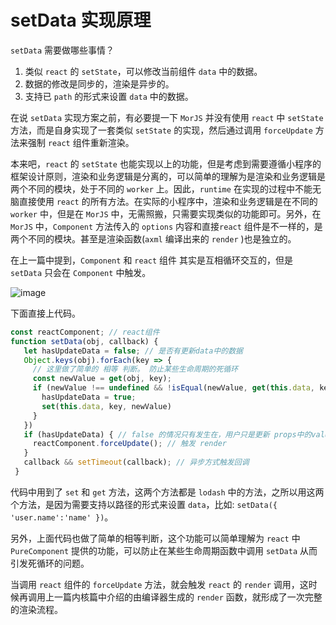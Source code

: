 # setData 实现原理

`setData` 需要做哪些事情？

1. 类似 `react` 的 `setState`，可以修改当前组件 `data` 中的数据。
2. 数据的修改是同步的，渲染是异步的。
3. 支持已 `path` 的形式来设置 `data` 中的数据。

在说 `setData` 实现方案之前，有必要提一下 `MorJS` 并没有使用 `react` 中 `setState` 方法，而是自身实现了一套类似 `setState` 的实现，然后通过调用 `forceUpdate` 方法来强制 `react` 组件重新渲染。

本来吧，`react` 的 `setState` 也能实现以上的功能，但是考虑到需要遵循小程序的框架设计原则，渲染和业务逻辑是分离的，可以简单的理解为是渲染和业务逻辑是两个不同的模块，处于不同的 `worker` 上。因此，`runtime` 在实现的过程中不能无脑直接使用 `react` 的所有方法。在实际的小程序中，渲染和业务逻辑是在不同的 `worker` 中，但是在 `MorJS` 中，无需照搬，只需要实现类似的功能即可。另外，在 `MorJS` 中，`Component` 方法传入的 `options` 内容和直接`react` 组件是不一样的，是两个不同的模块。甚至是渲染函数(`axml` 编译出来的 `render` )也是独立的。

在上一篇中提到，`Component` 和 `react` 组件 其实是互相循环交互的，但是 `setData` 只会在 `Component` 中触发。

![image](https://gw.alicdn.com/imgextra/i2/O1CN01O3F9xT1LBa8S1iS5i_!!6000000001261-2-tps-388-103.png)

下面直接上代码。

```js
const reactComponent; // react组件
function setData(obj, callback) {
   let hasUpdateData = false; // 是否有更新data中的数据
   Object.keys(obj).forEach(key => {
     // 这里做了简单的 相等 判断。 防止某些生命周期的死循环
     const newValue = get(obj, key);
     if (newValue !== undefined && !isEqual(newValue, get(this.data, key))) {
       hasUpdateData = true;
       set(this.data, key, newValue)
     }
   })
   if (hasUpdateData) { // false 的情况只有发生在，用户只是更新 props中的value
     reactComponent.forceUpdate(); // 触发 render
   }
   callback && setTimeout(callback); // 异步方式触发回调
 }
```

代码中用到了 `set` 和 `get` 方法，这两个方法都是 `lodash` 中的方法，之所以用这两个方法，是因为需要支持以路径的形式来设置 `data`，比如: `setData({ 'user.name':'name' })`。

另外，上面代码也做了简单的相等判断，这个功能可以简单理解为 `react` 中 `PureComponent` 提供的功能，可以防止在某些生命周期函数中调用 `setData` 从而引发死循环的问题。

当调用 `react` 组件的 `forceUpdate` 方法，就会触发 `react` 的 `render` 调用，这时候再调用上一篇内核篇中介绍的由编译器生成的 `render` 函数，就形成了一次完整的渲染流程。
